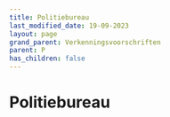 ```yaml
---
title: Politiebureau
last_modified_date: 19-09-2023
layout: page
grand_parent: Verkenningsvoorschriften
parent: P
has_children: false
---
```


Politiebureau
=============

